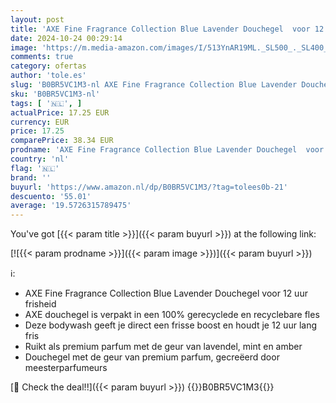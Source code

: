 ```yaml
---
layout: post
title: 'AXE Fine Fragrance Collection Blue Lavender Douchegel  voor 12 uur frisheid met de geur van premium parfum - 6 x 300 ml - Voordeelverpakking'
date: 2024-10-24 00:29:14
image: 'https://m.media-amazon.com/images/I/513YnAR19ML._SL500_._SL400_.jpg'
comments: true
category: ofertas
author: 'tole.es'
slug: 'B0BR5VC1M3-nl AXE Fine Fragrance Collection Blue Lavender Douchegel voor...'
sku: 'B0BR5VC1M3-nl'
tags: [ '🇳🇱', ]
actualPrice: 17.25 EUR
currency: EUR
price: 17.25
comparePrice: 38.34 EUR
prodname: 'AXE Fine Fragrance Collection Blue Lavender Douchegel  voor 12 uur frisheid met de geur van premium parfum - 6 x 300 ml - Voordeelverpakking'
country: 'nl'
flag: '🇳🇱'
brand: ''
buyurl: 'https://www.amazon.nl/dp/B0BR5VC1M3/?tag=tolees0b-21'
descuento: '55.01'
average: '19.5726315789475'
---
```


You've got [{{< param title >}}]({{< param buyurl >}}) at the following link:

[![{{< param prodname >}}]({{< param image >}})]({{< param buyurl >}})

ℹ️:

- AXE Fine Fragrance Collection Blue Lavender Douchegel voor 12 uur frisheid
- AXE douchegel is verpakt in een 100% gerecyclede en recyclebare fles
- Deze bodywash geeft je direct een frisse boost en houdt je 12 uur lang fris
- Ruikt als premium parfum met de geur van lavendel, mint en amber
- Douchegel met de geur van premium parfum, gecreëerd door meesterparfumeurs

[🛒 Check the deal!!]({{< param buyurl >}})
{{<world>}}B0BR5VC1M3{{</world>}}
